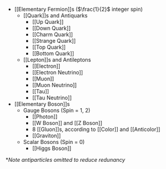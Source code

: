 * [[Elementary Fermion]]s ($\frac{1}{2}$ integer spin)
	* [[Quark]]s and Antiquarks 
		* [[Up Quark]]
		* [[Down Quark]]
		* [[Charm Quark]]
		* [[Strange Quark]]
		* [[Top Quark]]
		* [[Bottom Quark]]
	* [[Lepton]]s and Antileptons
		* [[Electron]]
		* [[Electron Neutrino]]
		* [[Muon]]
		* [[Muon Neutrino]]
		* [[Tau]]
		* [[Tau Neutrino]]
* [[Elementary Boson]]s
	* Gauge Bosons (Spin = 1, 2)
		* [[Photon]]
		* [[W Boson]] and [[Z Boson]]
		* 8 [[Gluon]]s, according to [[Color]] and [[Anticolor]]
		* [[Graviton]]
	* Scalar Bosons (Spin = 0)
		* [[Higgs Boson]]


\**Note antiparticles omitted to reduce redunancy*